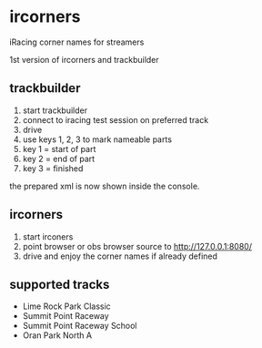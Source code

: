 # ircorners
iRacing corner names for streamers

1st version of ircorners and trackbuilder

## trackbuilder

1. start trackbuilder
2. connect to iracing test session on preferred track
3. drive
4. use keys 1, 2, 3 to mark nameable parts
5. key 1 = start of part
6. key 2 = end of part
7. key 3 = finished

the prepared xml is now shown inside the console.

## ircorners

1. start irconers
2. point browser or obs browser source to http://127.0.0.1:8080/
3. drive and enjoy the corner names if already defined

## supported tracks
- Lime Rock Park Classic
- Summit Point Raceway
- Summit Point Raceway School
- Oran Park North A